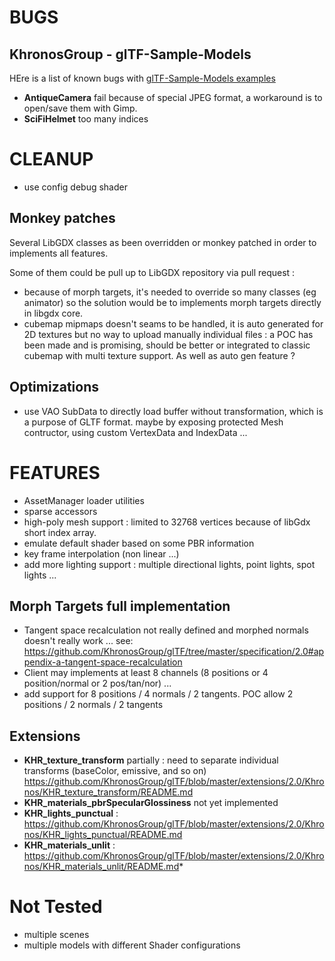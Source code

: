 # BUGS

## KhronosGroup - glTF-Sample-Models

HEre is a list of known bugs with [glTF-Sample-Models examples](https://github.com/KhronosGroup/glTF-Sample-Models)

* **AntiqueCamera** fail because of special JPEG format, a workaround is to open/save them with Gimp.
* **SciFiHelmet** too many indices

# CLEANUP

- use config debug shader

## Monkey patches

Several LibGDX classes as been overridden or monkey patched in order to implements all features.

Some of them could be pull up to LibGDX repository via pull request :

* because of morph targets, it's needed to override so many classes (eg animator) so the solution
would be to implements morph targets directly in libgdx core.
* cubemap mipmaps doesn't seams to be handled, it is auto generated for 2D textures but no way
to upload manually individual files : a POC has been made and is promising, should be better or integrated
to classic cubemap with multi texture support. As well as auto gen feature ?

## Optimizations

- use VAO SubData to directly load buffer without transformation, which is a purpose of GLTF format.
  maybe by exposing protected Mesh contructor, using custom VertexData and IndexData ...

# FEATURES

* AssetManager loader utilities
* sparse accessors
* high-poly mesh support : limited to 32768 vertices because of libGdx short index array.
* emulate default shader based on some PBR information
* key frame interpolation (non linear ...)
* add more lighting support : multiple directional lights, point lights, spot lights ...

## Morph Targets full implementation

- Tangent space recalculation not really defined and morphed normals doesn't really work ...
  see: https://github.com/KhronosGroup/glTF/tree/master/specification/2.0#appendix-a-tangent-space-recalculation
- Client may implements at least 8 channels (8 positions or 4 position/normal or 2 pos/tan/nor) ...
- add support for 8 positions / 4 normals / 2 tangents. POC allow 2 positions / 2 normals / 2 tangents


## Extensions

* **KHR_texture_transform** partially : need to separate individual transforms (baseColor, emissive, and so on)
  https://github.com/KhronosGroup/glTF/blob/master/extensions/2.0/Khronos/KHR_texture_transform/README.md
* **KHR_materials_pbrSpecularGlossiness** not yet implemented
* **KHR_lights_punctual** : https://github.com/KhronosGroup/glTF/blob/master/extensions/2.0/Khronos/KHR_lights_punctual/README.md
* **KHR_materials_unlit** : https://github.com/KhronosGroup/glTF/blob/master/extensions/2.0/Khronos/KHR_materials_unlit/README.md*

# Not Tested

* multiple scenes
* multiple models with different Shader configurations
